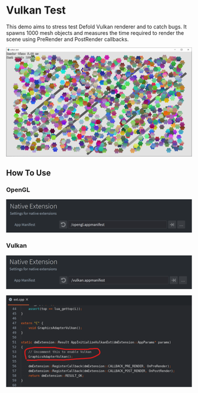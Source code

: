 # Vulkan Test

This demo aims to stress test Defold Vulkan renderer and to catch bugs. It spawns 1000 mesh objects and measures the time required to render the scene using PreRender and PostRender callbacks.

![Screenshot](screenshot.png)

## How To Use

### OpenGL

![OpenGL](opengl.png)

### Vulkan

![Vulkan](vulkan_1.png)

![Vulkan](vulkan_2.png)
